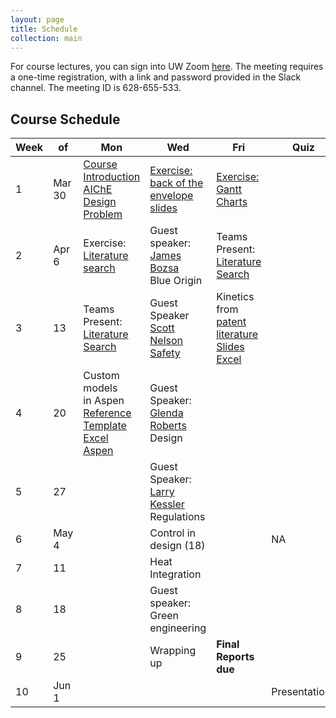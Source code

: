 ```yaml
---
layout: page
title: Schedule
collection: main
---
```


For course lectures, you can sign into UW Zoom [here](https://washington.zoom.us/). The meeting requires a one-time registration, with a link and password provided in the Slack channel. The meeting ID is 628-655-533.

## Course Schedule

| Week | of     | Mon             | Wed             | Fri             | Quiz        | HW       | Due   |
| ---- | -----  | --------------- | --------------- | --------------- | ----------- | -------- | -------- |
| 1    | Mar 30 | [Course Introduction](https://uw.hosted.panopto.com/Panopto/Pages/Viewer.aspx?id=d71b5500-19d7-473d-932e-ab8e01012155) <br> [AIChE Design Problem](https://github.com/uw-cheme486/uw-cheme486.github.io/raw/master/lectures/L0_problem_statement.pptx) | [Exercise: back of the envelope](https://uw.hosted.panopto.com/Panopto/Pages/Viewer.aspx?id=7720cc96-3271-4f24-9e60-ab9000fe9d48) <br> [slides](https://github.com/uw-cheme486/uw-cheme486.github.io/raw/master/lectures/L1_Elements_of_Design.pptx) | [Exercise: Gantt Charts](https://uw.hosted.panopto.com/Panopto/Pages/Viewer.aspx?id=38b4fc73-2edf-4047-947a-ab9200ff56bb) |        | Gantt Chart/<br> Alternative |  NA  |
| 2    | Apr 6  | Exercise: [Literature search](https://uw.hosted.panopto.com/Panopto/Pages/Viewer.aspx?id=0ad058e4-6e21-4728-ba43-ab9500ff02dc) | Guest speaker: <br> [James Bozsa](https://uw.hosted.panopto.com/Panopto/Pages/Viewer.aspx?id=c6b982fa-8ce5-4121-adbd-ab9701006851) <br> Blue Origin | Teams Present: <br> [Literature Search](https://uw.hosted.panopto.com/Panopto/Pages/Viewer.aspx?id=faa8fdc6-fba5-4887-bea8-ab9900ff65f0) |             | Planning Report | Gantt Chart/<br> Alternative         |
| 3    | 13     | Teams Present: <br> [Literature Search](https://uw.hosted.panopto.com/Panopto/Pages/Viewer.aspx?id=0923e866-3d1d-4ab7-b4b4-ab9c00fee52c) | Guest Speaker <br> [Scott Nelson](https://www.ehs.washington.edu/staff/scott-nelson) <br> [Safety](https://washington.zoom.us/rec/share/5u5TMYPu2V5JZc_C1nDfQ7EQWbzCT6a81XVN8_MEy0gfiqZM9_6DOYXvixfrKsV3) | Kinetics from <br> [patent literature](https://uw.hosted.panopto.com/Panopto/Pages/Viewer.aspx?id=7dfe3536-710e-48a6-8a15-aba0010642c3) <br> [Slides](https://drive.google.com/file/d/1wkZcz922fpzwpYUka7fI3Ky6QuK4L6kW/view?usp=sharing) <br> [Excel](https://drive.google.com/file/d/1nZKisB8iRFNkfJYMf6l-FWzSNuCB25Ok/view?usp=sharing) |             | L1 Simulation | Planning Report         |
| 4    | 20     | Custom models <br> in Aspen <br> [Reference](https://drive.google.com/file/d/1rb5EdclvieI-ugNIDSxzQ3ceongFCjHh/view?usp=sharing) [Template](https://drive.google.com/file/d/19-P_jCbJhs8HkAnNPaPxFSdTud0apQmy/view?usp=sharing) <br> [Excel](https://drive.google.com/file/d/1tYIJYFcBIf1LxqP_NfJ0yv94xX7vNnqo/view?usp=sharing) [Aspen](https://drive.google.com/file/d/1NVja4Ts92cHtib5A5TXBvTcnZSpg-RhF/view?usp=sharing) | Guest Speaker: <br> [Glenda Roberts](https://kri.washington.edu/people/glenda-roberts) <br> Design  |                 |             | NA         | L1 Simulation         |
| 5    | 27     |  | Guest Speaker: <br> [Larry Kessler](http://depts.washington.edu/hserv/faculty/Kessler_Larry) <br> Regulations |                 |             | L2 Simulation         | NA         |
| 6    | May 4  |  | Control in design (18) |             | NA       |   | L2 Simulation         |
| 7    | 11     |  | Heat Integration  |                 |             | NA         | NA         |
| 8    | 18     |  | Guest speaker: Green engineering  |                 |             | Final Report         | NA       |
| 9    | 25     |                 | Wrapping up     | **Final Reports due**   |            | Presentations         | Final Report         |
| 10   | Jun 1  |    |    |    | Presentations            |          | Presentations         |          

